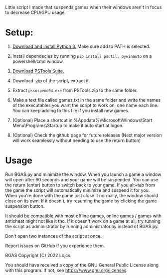 Little script I made that suspends games when their windows aren't in focus to decrease CPU/GPU usage.

# Setup:

1. [Download and install Python 3.](https://www.python.org/downloads/) Make sure add to PATH is selected.

2. Install dependecies by running `pip install psutil, pywinauto` on a powershell/cmd window.

3. [Download PSTools Suite.](https://docs.microsoft.com/en-us/sysinternals/downloads/pstools)

4. Download .zip of the script, extract it.

5. Extract `pssuspend64.exe` from PSTools.zip to the same folder.

6. Make a text file called games.txt in the same folder and write the names of the executables you want the script to work on, one name each line. You can keep adding to this file if you install new games.

7. (Optional) Place a shortcut in %Appdata%\Microsoft\Windows\Start Menu\Programs\Startup to make it auto start at logon.

8. (Optional) Check the github page for future releases (Next major version will work seamlessly without needing to use the return button)

# Usage

Run BGAS.py and minimize the window. When you launch a game a window will open after 60 seconds and your game will be suspended. You can use the return (enter) button to switch back to your game. If you alt+tab from the game the script will automatically minimize and suspend it for you. When you're done with the game just close it normally, the window should close on its own. If it doesn't, try resuming the game by clicking the game suspension button.

It should be compatible with most offline games, online games / games with anticheat might not like it tho. If it doesn't work on a game at all, try running the script as administrator by running administrator.py instead of BGAS.py.

Don't open two instances of the script at once.

Report issues on GitHub if you experience them.

BGAS Copyright (C) 2022  Lojcs

You should have received a copy of the GNU General Public License along with this program.  If not, see https://www.gnu.org/licenses.